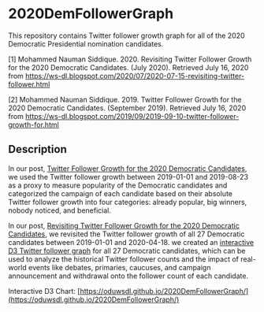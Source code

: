 # 2020DemFollowerGraph

This repository contains Twitter follower growth graph for all of the 2020 Democratic Presidential nomination candidates.

[1] Mohammed Nauman Siddique. 2020. Revisiting Twitter Follower Growth for the 2020 Democratic Candidates. (July 2020). Retrieved July 16, 2020 from https://ws-dl.blogspot.com/2020/07/2020-07-15-revisiting-twitter-follower.html
  
[2] Mohammed Nauman Siddique. 2019. Twitter Follower Growth for the 2020 Democratic Candidates. (September 2019). Retrieved July 16, 2020 from https://ws-dl.blogspot.com/2019/09/2019-09-10-twitter-follower-growth-for.html

## Description

In our post, [Twitter Follower Growth for the 2020 Democratic Candidates](https://ws-dl.blogspot.com/2019/09/2019-09-10-twitter-follower-growth-for.html), we used the Twitter follower growth between 2019-01-01 and 2019-08-23 as a proxy to measure popularity of the Democratic candidates and categorized the campaign of each candidate based on their absolute Twitter follower growth into four categories: already popular, big winners, nobody noticed, and beneficial.

In our post, [Revisiting Twitter Follower Growth for the 2020 Democratic Candidates](https://ws-dl.blogspot.com/2020/07/2020-07-15-revisiting-twitter-follower.html), we revisited the Twitter follower growth of all 27 Democratic candidates between 2019-01-01 and 2020-04-18. we created an [interactive D3 Twitter follower graph](https://oduwsdl.github.io/2020DemFollowerGraph/) for all 27 Democratic candidates, which can be used to analyze the historical Twitter follower counts and the impact of real-world events like debates, primaries, caucuses, and campaign announcement and withdrawal onto the follower count of each candidate.

Interactive D3 Chart: [https://oduwsdl.github.io/2020DemFollowerGraph/](https://oduwsdl.github.io/2020DemFollowerGraph/)
